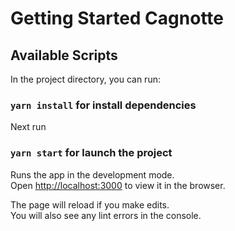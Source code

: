 # Getting Started Cagnotte

## Available Scripts

In the project directory, you can run:

### `yarn install` for install dependencies

Next run 

### `yarn start` for launch the project

Runs the app in the development mode.\
Open [http://localhost:3000](http://localhost:3000) to view it in the browser.

The page will reload if you make edits.\
You will also see any lint errors in the console.
